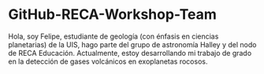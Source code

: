 # GitHub-RECA-Workshop-Team
Hola, soy Felipe, estudiante de geología (con énfasis en ciencias planetarias) de la UIS, hago parte del grupo de astronomía Halley y del nodo de RECA Educación. Actualmente, estoy desarrollando mi trabajo de grado en la detección de gases volcánicos en exoplanetas rocosos. 